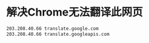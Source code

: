 # 解决Chrome无法翻译此网页

```bash
203.208.40.66 translate.google.com
203.208.40.66 translate.googleapis.com
```